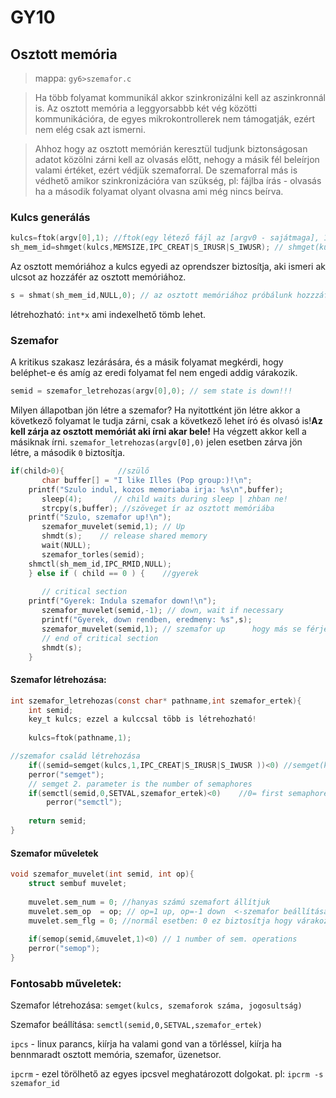 # GY10

## Osztott memória
> mappa: `gy6>szemafor.c`

>Ha több folyamat kommunikál akkor szinkronizálni kell az aszinkronnál is. Az osztott memória a leggyorsabbb két vég közötti kommunikációra, de egyes mikrokontrollerek nem támogatják, ezért nem elég csak azt ismerni.

> Ahhoz hogy az osztott memórián keresztül tudjunk biztonságosan adatot közölni zárni kell az olvasás előtt, nehogy a másik fél beleírjon valami értéket, ezért védjük szemaforral.
> De szemaforral más is védhető amikor szinkronizációra van szükség, pl: fájlba írás - olvasás ha a második folyamat olyant olvasna ami még nincs beírva.

### Kulcs generálás
````C
kulcs=ftok(argv[0],1); //ftok(egy létező fájl az [argv0 - sajátmaga], 1..16ig számok <- max 16 értéke lehet);
sh_mem_id=shmget(kulcs,MEMSIZE,IPC_CREAT|S_IRUSR|S_IWUSR); // shmget(kulcs, memóriaméret, jogosultság);
````
Az osztott memóriához a kulcs egyedi az oprendszer biztosítja, aki ismeri ak ulcsot az hozzáfér az osztott memóriához.

````C
s = shmat(sh_mem_id,NULL,0); // az osztott memóriához próbálunk hozzzáférni az s változón keresztül, az s változón keresztül adja vissza.
````
létrehozható: `int*x` ami indexelhető tömb lehet.

### Szemafor
A kritikus szakasz lezárására, és a másik folyamat megkérdi, hogy beléphet-e és amíg az eredi folyamat fel nem engedi addig várakozik.
````C
semid = szemafor_letrehozas(argv[0],0); // sem state is down!!!
````
Milyen állapotban jön létre a szemafor?
Ha nyitottként jön létre akkor a következő folyamat le tudja zárni, csak a következő lehet író és olvasó is!__Az kell zárja az osztott memóriát aki írni akar bele!__ Ha végzett akkor kell a másiknak írni.
`szemafor_letrehozas(argv[0],0)` jelen esetben zárva jön létre, a második `0` biztosítja.


````C
if(child>0){            //szülő
       char buffer[] = "I like Illes (Pop group:)!\n";
    printf("Szulo indul, kozos memoriaba irja: %s\n",buffer);
       sleep(4);       // child waits during sleep | zhban ne!
       strcpy(s,buffer); //szöveget ír az osztott memóriába
    printf("Szulo, szemafor up!\n");
       szemafor_muvelet(semid,1); // Up
       shmdt(s);    // release shared memory
       wait(NULL);       
       szemafor_torles(semid);
    shmctl(sh_mem_id,IPC_RMID,NULL);
    } else if ( child == 0 ) {    //gyerek
    
       // critical section
    printf("Gyerek: Indula szemafor down!\n");
       szemafor_muvelet(semid,-1); // down, wait if necessary
       printf("Gyerek, down rendben, eredmeny: %s",s);  
       szemafor_muvelet(semid,1); // szemafor up      hogy más se férjen hozzá..
       // end of critical section  
       shmdt(s);
    }
````

#### Szemafor létrehozása:
````C
int szemafor_letrehozas(const char* pathname,int szemafor_ertek){
    int semid;
    key_t kulcs; ezzel a kulccsal több is létrehozható!
    
    kulcs=ftok(pathname,1);    

//szemafor család létrehozása
    if((semid=semget(kulcs,1,IPC_CREAT|S_IRUSR|S_IWUSR ))<0) //semget(kulcs, szemaforok száma, jogosultság) <- ezzel hozható létre szemfor, nem állítható a kezdőértéke. Mert szemaforcsalád, ezért egyesével kell beállítani a kezdőállapotot
    perror("semget");
    // semget 2. parameter is the number of semaphores   
    if(semctl(semid,0,SETVAL,szemafor_ertek)<0)    //0= first semaphores //szemafor értékének beállítása: semctl(szemafor id,0,SETVAL,szemafor erteke)
        perror("semctl");
       
    return semid;
}
`````
#### Szemafor műveletek

````C
void szemafor_muvelet(int semid, int op){
    struct sembuf muvelet;
    
    muvelet.sem_num = 0; //hanyas számú szemafort állítjuk
    muvelet.sem_op  = op; // op=1 up, op=-1 down  <-szemafor beállítása
    muvelet.sem_flg = 0; //normál esetben: 0 ez biztosítja hogy várakozni fog, nem lezárható addig amíg nem kerül nyitott állapotba
    
    if(semop(semid,&muvelet,1)<0) // 1 number of sem. operations
    perror("semop");        
}
````

### Fontosabb műveletek:
Szemafor létrehozása: `semget(kulcs, szemaforok száma, jogosultság)`

Szemafor beállítása: `semctl(semid,0,SETVAL,szemafor_ertek)`

`ipcs` - linux parancs, kiírja ha valami gond van a törléssel, kiírja ha bennmaradt osztott memória, szemafor, üzenetsor.

`ipcrm` - ezel törölhető az egyes ipcsvel meghatározott dolgokat. pl: `ipcrm -s szemafor_id`





